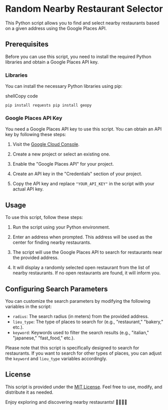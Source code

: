 
# Random Nearby Restaurant Selector

This Python script allows you to find and select nearby restaurants based on a given address using the Google Places API.

## Prerequisites

Before you can use this script, you need to install the required Python libraries and obtain a Google Places API key.

### Libraries

You can install the necessary Python libraries using pip:

shellCopy code

`pip install requests
pip install geopy` 

### Google Places API Key

You need a Google Places API key to use this script. You can obtain an API key by following these steps:

1.  Visit the [Google Cloud Console](https://console.cloud.google.com/).
    
2.  Create a new project or select an existing one.
    
3.  Enable the "Google Places API" for your project.
    
4.  Create an API key in the "Credentials" section of your project.
    
5.  Copy the API key and replace `"YOUR_API_KEY"` in the script with your actual API key.
    

## Usage

To use this script, follow these steps:

1.  Run the script using your Python environment.
    
2.  Enter an address when prompted. This address will be used as the center for finding nearby restaurants.
    
3.  The script will use the Google Places API to search for restaurants near the provided address.
    
4.  It will display a randomly selected open restaurant from the list of nearby restaurants. If no open restaurants are found, it will inform you.
    

## Configuring Search Parameters

You can customize the search parameters by modifying the following variables in the script:

-   `radius`: The search radius (in meters) from the provided address.
-   `lieu_type`: The type of places to search for (e.g., "restaurant," "bakery," etc.).
-   `keyword`: Keywords used to filter the search results (e.g., "italian," "japanese," "fast_food," etc.).

Please note that this script is specifically designed to search for restaurants. If you want to search for other types of places, you can adjust the `keyword` and `lieu_type` variables accordingly.

## License

This script is provided under the [MIT License](https://chat.openai.com/c/LICENSE). Feel free to use, modify, and distribute it as needed.

Enjoy exploring and discovering nearby restaurants! 🍔🍕🌮🍣